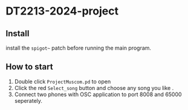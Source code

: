 # DT2213-2024-project

## Install 

install the `spigot~` patch before running the main program.

## How to start

1. Double click `ProjectMuscom.pd` to open
2. Click the red `Select_song` button and choose any song you like .
3. Connect two phones with OSC application to port 8008 and 65000 seperately.